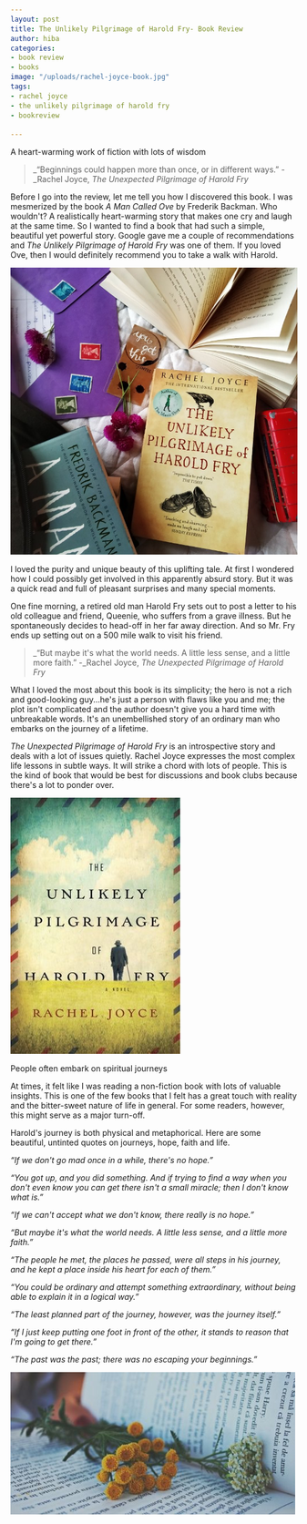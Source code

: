 ```yaml
---
layout: post
title: The Unlikely Pilgrimage of Harold Fry- Book Review
author: hiba
categories:
- book review
- books
image: "/uploads/rachel-joyce-book.jpg"
tags:
- rachel joyce
- the unlikely pilgrimage of harold fry
- bookreview

---
```

A heart-warming work of fiction with lots of wisdom

> _“Beginnings could happen more than once, or in different ways.” -_Rachel Joyce, _The Unexpected Pilgrimage of Harold Fry_

Before I go into the review, let me tell you how I discovered this book. I was mesmerized by the book _A Man Called Ove_ by Frederik Backman. Who wouldn't? A realistically heart-warming story that makes one cry and laugh at the same time. So I wanted to find a book that had such a simple, beautiful yet powerful story. Google gave me a couple of recommendations and _The Unlikely Pilgrimage of Harold Fry_ was one of them. If you loved Ove, then I would definitely recommend you to take a walk with Harold. 

![](/uploads/the-unlikely-pilgrimage-of-harold-fry-1.jpg)

I loved the purity and unique beauty of this uplifting tale. At first I wondered how I could possibly get involved in this apparently absurd story.  But it was a quick read and full of pleasant surprises and many special moments. 

One fine morning, a retired old man Harold Fry sets out to post a letter to his old colleague and friend, Queenie, who suffers from a grave illness. But he spontaneously decides to head-off in her far away direction. And so Mr. Fry ends up setting out on a 500 mile walk to visit his friend. 

> _“But maybe it's what the world needs. A little less sense, and a little more faith.” -_Rachel Joyce, _The Unexpected Pilgrimage of Harold Fry_

What I loved the most about this book is its simplicity; the hero is not a rich and good-looking guy...he's just a person with flaws like you and me; the plot isn't complicated and the author doesn't give you a hard time with unbreakable words. It's an unembellished story of an ordinary man who embarks on the journey of a lifetime. 

_The Unexpected Pilgrimage of Harold Fry_ is an introspective story and deals with a lot of issues quietly. Rachel Joyce expresses the most complex life lessons in subtle ways.  It will strike a chord with lots of people. This is the kind of book that would be best for discussions and book clubs because there's a lot to ponder over. 

![](/uploads/the-unlikely-pilgrimage.jpg)

People often embark on spiritual journeys 

At times, it felt like I was reading a non-fiction book with lots of valuable insights. This is one of the few books that I felt has a great touch with reality and the bitter-sweet nature of life in general. For some readers, however, this might serve as a major turn-off.

Harold's journey is both physical and metaphorical. Here are some beautiful, untinted quotes on journeys, hope, faith and life.

_“If we don't go mad once in a while, there's no hope.”_

_“You got up, and you did something. And if trying to find a way when you don't even know you can get there isn't a small miracle; then I don't know what is.”_

_“If we can't accept what we don't know, there really is no hope.”_

_“But maybe it's what the world needs. A little less sense, and a little more faith.”_

_“The people he met, the places he passed, were all steps in his journey, and he kept a place inside his heart for each of them.”_

_“You could be ordinary and attempt something extraordinary, without being able to explain it in a logical way.”_

_“The least planned part of the journey, however, was the journey itself.”_

_“If I just keep putting one foot in front of the other, it stands to reason that I'm going to get there.”_

_“The past was the past; there was no escaping your beginnings.”_

![](/uploads/books3.jpg)